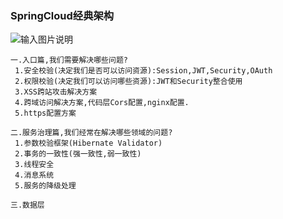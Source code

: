 ### SpringCloud经典架构


![输入图片说明](https://github.com/qccr-twl2123/springcloud/blob/master/images/springcloud架构.png "在这里输入图片标题")

```
一.入口篇,我们需要解决哪些问题?
 1.安全校验(决定我们是否可以访问资源):Session,JWT,Security,OAuth
 2.权限校验(决定我们可以访问哪些资源):JWT和Security整合使用 
 3.XSS跨站攻击解决方案
 4.跨域访问解决方案,代码层Cors配置,nginx配置.
 5.https配置方案
 
二.服务治理篇,我们经常在解决哪些领域的问题? 
 1.参数校验框架(Hibernate Validator)
 2.事务的一致性(强一致性,弱一致性)
 3.线程安全
 4.消息系统
 5.服务的降级处理

三.数据层
 
      

```





